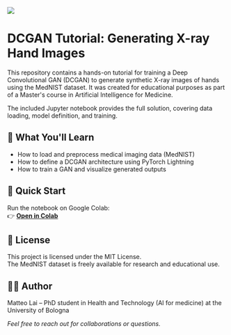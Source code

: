 [<img src="https://img.shields.io/badge/Jupyter_Notebook-orange.svg?logo=jupyter&logoColor=white">](https://colab.research.google.com/github/MatteoLai/dcgan-xray-generation-tutorial/blob/main/Tutorial_GAN_training-solutions.ipynb)


# DCGAN Tutorial: Generating X-ray Hand Images
This repository contains a hands-on tutorial for training a Deep Convolutional GAN (DCGAN) to generate synthetic X-ray images of hands using the MedNIST dataset.
It was created for educational purposes as part of a Master's course in Artificial Intelligence for Medicine.

The included Jupyter notebook provides the full solution, covering data loading, model definition, and training.

## 🧠 What You'll Learn
- How to load and preprocess medical imaging data (MedNIST)
- How to define a DCGAN architecture using PyTorch Lightning
- How to train a GAN and visualize generated outputs

## 🚀 Quick Start
Run the notebook on Google Colab:  
👉 [**Open in Colab**](https://colab.research.google.com/github/MatteoLai/dcgan-xray-generation-tutorial/blob/main/Tutorial_GAN_training-solutions.ipynb)

## 📜 License
This project is licensed under the MIT License.  
The MedNIST dataset is freely available for research and educational use.

## 👩‍💻 Author
Matteo Lai – PhD student in Health and Technology (AI for medicine) at the University of Bologna

*Feel free to reach out for collaborations or questions.*
